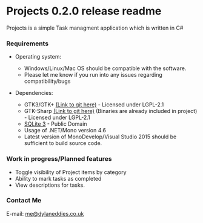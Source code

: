 # Projects 0.2.0 release readme #

Projects is a simple Task managment application which is written in C#

### Requirements ###

* Operating system:
     * Windows/Linux/Mac OS should be compatible with the software. 
     * Please let me know if you run into any issues regarding compatibility/bugs

* Dependencies:
    * GTK3/GTK+ [(Link to git here)](https://github.com/GNOME/gtk) - Licensed under LGPL-2.1
	* GTK-Sharp [(Link to git here)](https://github.com/mono/gtk-sharp) (Binaries are already included in project) - Licensed under LGPL-2.1
    * [SQLite 3](https://system.data.sqlite.org/index.html/doc/trunk/www/index.wiki) - Public Domain
    * Usage of .NET/Mono version 4.6
    * Latest version of MonoDevelop/Visual Studio 2015 should be sufficient to build source code. 

### Work in progress/Planned features ###
* Toggle visibility of Project items by category
* Ability to mark tasks as completed
* View descriptions for tasks.

### Contact Me ###
E-mail: [me@dylaneddies.co.uk](mailto:me@dylaneddies.co.uk)
